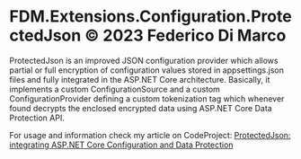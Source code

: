 # FDM.Extensions.Configuration.ProtectedJson © 2023 Federico Di Marco

ProtectedJson is an improved JSON configuration provider which allows partial or full encryption of configuration values stored in appsettings.json files and fully integrated in the ASP.NET Core architecture. Basically, it implements a custom ConfigurationSource and a custom ConfigurationProvider defining a custom tokenization tag which whenever found decrypts the enclosed encrypted data using ASP.NET Core Data Protection API.

For usage and information check my article on CodeProject: [ProtectedJson: integrating ASP.NET Core Configuration and Data Protection](https://www.codeproject.com/Articles/5372873/ProtectedJson-integrating-ASP-NET-Core-Configurati)

